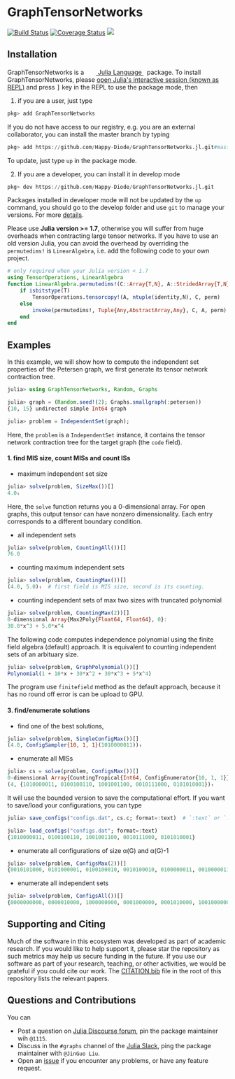 # GraphTensorNetworks

[![Build Status](https://github.com/Happy-Diode/GraphTensorNetworks.jl/workflows/CI/badge.svg)](https://github.com/Happy-Diode/GraphTensorNetworks.jl/actions)
[![Coverage Status](https://coveralls.io/repos/github/Happy-Diode/GraphTensorNetworks.jl/badge.svg?branch=master&t=rIJIK2)](https://coveralls.io/github/Happy-Diode/GraphTensorNetworks.jl?branch=master)
[![](https://img.shields.io/badge/docs-dev-blue.svg)](https://psychic-meme-f4d866f8.pages.github.io/dev/)

## Installation
<p>
GraphTensorNetworks is a &nbsp;
    <a href="https://julialang.org">
        <img src="https://raw.githubusercontent.com/JuliaLang/julia-logo-graphics/master/images/julia.ico" width="16em">
        Julia Language
    </a>
    &nbsp; package. To install GraphTensorNetworks,
    please <a href="https://docs.julialang.org/en/v1/manual/getting-started/">open
    Julia's interactive session (known as REPL)</a> and press <kbd>]</kbd> key in the REPL to use the package mode, then
</p>

1. if you are a user, just type
```julia
pkg> add GraphTensorNetworks
```

If you do not have access to our registry, e.g. you are an external collaborator, you can install the master branch by typing
```julia
pkg> add https://github.com/Happy-Diode/GraphTensorNetworks.jl.git#master
```

To update, just type `up` in the package mode.

2. If you are a developer, you can install it in develop mode
```julia
pkg> dev https://github.com/Happy-Diode/GraphTensorNetworks.jl.git
```

Packages installed in developer mode will not be updated by the `up` command, you should go to the develop folder and use `git` to manage your versions. For more [details](https://docs.julialang.org/en/v1/stdlib/Pkg/).

Please use **Julia version >= 1.7**, otherwise you will suffer from huge overheads when contracting large tensor networks. If you have to use an old version Julia,
you can avoid the overhead by overriding the `permutedims!` is `LinearAlgebra`, i.e. add the following code to your own project.

```julia
# only required when your Julia version < 1.7
using TensorOperations, LinearAlgebra
function LinearAlgebra.permutedims!(C::Array{T,N}, A::StridedArray{T,N}, perm) where {T,N}
    if isbitstype(T)
        TensorOperations.tensorcopy!(A, ntuple(identity,N), C, perm)
    else
        invoke(permutedims!, Tuple{Any,AbstractArray,Any}, C, A, perm)
    end
end
```

## Examples

In this example, we will show how to compute the independent set properties of the Petersen graph, we first generate its tensor network contraction tree.
```julia
julia> using GraphTensorNetworks, Random, Graphs

julia> graph = (Random.seed!(2); Graphs.smallgraph(:petersen))
{10, 15} undirected simple Int64 graph

julia> problem = IndependentSet(graph);
```

Here, the `problem` is a `IndependentSet` instance, it contains the tensor network contraction tree for the target graph (the `code` field).

#### 1. find MIS size, count MISs and count ISs
* maximum independent set size
```julia
julia> solve(problem, SizeMax())[]
4.0ₜ
```
Here, the `solve` function returns you a 0-dimensional array.
For open graphs, this output tensor can have nonzero dimensionality. Each entry corresponds to a different boundary condition.

* all independent sets
```julia
julia> solve(problem, CountingAll())[]
76.0
```

* counting maximum independent sets
```julia
julia> solve(problem, CountingMax())[]
(4.0, 5.0)ₜ  # first field is MIS size, second is its counting.
```

* counting independent sets of max two sizes with truncated polynomial
```julia
julia> solve(problem, CountingMax(2))[]
0-dimensional Array{Max2Poly{Float64, Float64}, 0}:
30.0*x^3 + 5.0*x^4
```

The following code computes independence polynomial using the finite field algebra (default) approach.
It is equivalent to counting independent sets of an arbituary size.

```julia
julia> solve(problem, GraphPolynomial())[]
Polynomial(1 + 10*x + 30*x^2 + 30*x^3 + 5*x^4)
```

The program use `finitefield` method as the default approach, because it has no round off error is can be upload to GPU.

#### 3. find/enumerate solutions
* find one of the best solutions,
```julia
julia> solve(problem, SingleConfigMax())[]
(4.0, ConfigSampler{10, 1, 1}(1010000011))ₜ
```

* enumerate all MISs
```julia
julia> cs = solve(problem, ConfigsMax())[]
0-dimensional Array{CountingTropical{Int64, ConfigEnumerator{10, 1, 1}}, 0}:
(4, {1010000011, 0100100110, 1001001100, 0010111000, 0101010001})ₜ
```
It will use the bounded version to save the computational effort.  If you want to save/load your configurations, you can type
```julia
julia> save_configs("configs.dat", cs.c; format=:text)  # `:text` or `:binary`

julia> load_configs("configs.dat"; format=:text)
{1010000011, 0100100110, 1001001100, 0010111000, 0101010001}
```

* enumerate all configurations of size α(G) and α(G)-1
```julia
julia> solve(problem, ConfigsMax(2))[]
{0010101000, 0101000001, 0100100010, 0010100010, 0100000011, 0010000011, 1001001000, 1010001000, 1001000001, 1010000001, 1010000010, 1000000011, 0100100100, 0000101100, 0101000100, 0001001100, 0000100110, 0100000110, 1001000100, 1000001100, 1000000110, 0100110000, 0000111000, 0101010000, 0001011000, 0010110000, 0010011000, 0001010001, 0100010001, 0010010001}*x^3 + {1010000011, 0100100110, 1001001100, 0010111000, 0101010001}*x^4
```

* enumerate all independent sets
```julia
julia> solve(problem, ConfigsAll())[]
{0000000000, 0000010000, 1000000000, 0001000000, 0001010000, 1001000000, 0010000000, 0010010000, 1010000000, 0000001000, 0000011000, 1000001000, 0001001000, 0001011000, 1001001000, 0010001000, 0010011000, 1010001000, 0000000010, 1000000010, 0010000010, 1010000010, 0100000000, 0100010000, 0101000000, 0101010000, 0100000010, 0000000100, 1000000100, 0001000100, 1001000100, 0000001100, 1000001100, 0001001100, 1001001100, 0000000110, 1000000110, 0100000100, 0101000100, 0100000110, 0000100000, 0000110000, 0010100000, 0010110000, 0000101000, 0000111000, 0010101000, 0010111000, 0000100010, 0010100010, 0100100000, 0100110000, 0100100010, 0000100100, 0000101100, 0000100110, 0100100100, 0100100110, 0000000001, 0000010001, 1000000001, 0001000001, 0001010001, 1001000001, 0010000001, 0010010001, 1010000001, 0000000011, 1000000011, 0010000011, 1010000011, 0100000001, 0100010001, 0101000001, 0101010001, 0100000011}
```

## Supporting and Citing

Much of the software in this ecosystem was developed as part of academic research. If you
would like to help support it, please star the repository as such metrics may help us secure
funding in the future. If you use our software as part of your research, teaching, or other
activities, we would be grateful if you could cite our work. The
[CITATION.bib](https://github.com/Happy-Diode/GraphTensorNetworks.jl/blob/master/CITATION.bib) file in the root of this repository lists the relevant papers.

## Questions and Contributions

You can
* Post a question on [Julia Discourse forum](https://discourse.julialang.org/), pin the package maintainer wih `@1115`.
* Discuss in the `#graphs` channel of the [Julia Slack](https://julialang.org/community/), ping the package maintainer with `@JinGuo Liu`.
* Open an [issue](https://github.com/Happy-Diode/GraphTensorNetworks.jl/issues) if you encounter any problems, or have any feature request.
